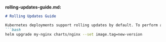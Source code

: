
**rolling-updates-guide.md:**
```markdown
# Rolling Updates Guide

Kubernetes deployments support rolling updates by default. To perform a rolling update, use the `helm upgrade` command with the new image version:
```bash
helm upgrade my-nginx charts/nginx --set image.tag=new-version
